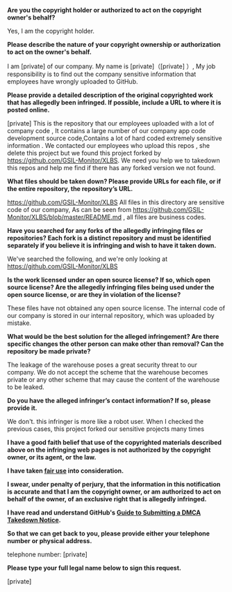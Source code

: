 **Are you the copyright holder or authorized to act on the copyright owner's behalf?**

Yes, I am the copyright holder.

**Please describe the nature of your copyright ownership or authorization to act on the owner's behalf.**

I am [private] of our company. My name is [private]（[private] ）, My job responsibility is to find out the company sensitive information that employees have wrongly uploaded to GitHub.

**Please provide a detailed description of the original copyrighted work that has allegedly been infringed. If possible, include a URL to where it is posted online.**

[private] This is the repository that our employees uploaded with a lot of company code , It contains a large number of our company app code development source code,Contains a lot of hard coded extremely sensitive information . We contacted our employees who upload this repos , she delete this project but we found this project forked by https://github.com/GSIL-Monitor/XLBS. We need you help we to takedown this repos and help me find if there has any forked version we not found.

**What files should be taken down? Please provide URLs for each file, or if the entire repository, the repository’s URL.**

https://github.com/GSIL-Monitor/XLBS All files in this directory are sensitive code of our company,
As can be seen from https://github.com/GSIL-Monitor/XLBS/blob/master/README.md , all files are business codes.

**Have you searched for any forks of the allegedly infringing files or repositories? Each fork is a distinct repository and must be identified separately if you believe it is infringing and wish to have it taken down.**

We've searched the following, and we're only looking at https://github.com/GSIL-Monitor/XLBS

**Is the work licensed under an open source license? If so, which open source license? Are the allegedly infringing files being used under the open source license, or are they in violation of the license?**

These files have not obtained any open source license. The internal code of our company is stored in our internal repository, which was uploaded by mistake.

**What would be the best solution for the alleged infringement? Are there specific changes the other person can make other than removal? Can the repository be made private?**

The leakage of the warehouse poses a great security threat to our company. We do not accept the scheme that the warehouse becomes private or any other scheme that may cause the content of the warehouse to be leaked.

**Do you have the alleged infringer’s contact information? If so, please provide it.**

We don't. this infringer is more like a robot user. When I checked the previous cases, this project forked our sensitive projects many times

**I have a good faith belief that use of the copyrighted materials described above on the infringing web pages is not authorized by the copyright owner, or its agent, or the law.**

**I have taken <a href="https://www.lumendatabase.org/topics/22">fair use</a> into consideration.**

**I swear, under penalty of perjury, that the information in this notification is accurate and that I am the copyright owner, or am authorized to act on behalf of the owner, of an exclusive right that is allegedly infringed.**

**I have read and understand GitHub's <a href="https://docs.github.com/articles/guide-to-submitting-a-dmca-takedown-notice/">Guide to Submitting a DMCA Takedown Notice</a>.**

**So that we can get back to you, please provide either your telephone number or physical address.**

telephone number: [private]

**Please type your full legal name below to sign this request.**

[private]
